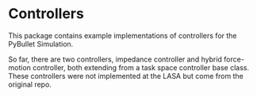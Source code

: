 # Controllers

This package contains example implementations of controllers for the PyBullet Simulation.

So far, there are two controllers, impedance controller and hybrid force-motion controller, both extending from a task
space controller base class. These controllers were not implemented at the LASA but come from the original repo.
